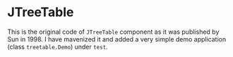# JTreeTable
This is the original code of `JTreeTable` component as it was published by Sun in 1998.
I have mavenized it and added a very simple demo application (class `treetable.Demo`) under `test`.